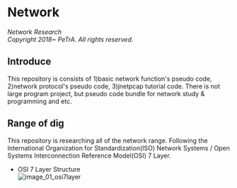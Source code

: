 Network
=======================================================================================================
_Network Research_   
_Copyright 2018~ PeTrA. All rights reserved._   
## Introduce
This repository is consists of 1)basic network function's pseudo code, 2)network protocol's pseudo code, 3)jnetpcap tutorial code. There is not large program project, but pseudo code bundle for network study & programming and etc.   
## Range of dig
This repository is researching all of the network range. Following the International Organization for Standardization(ISO) Network Systems / Open Systems Interconnection Reference Model(OSI) 7 Layer.   
* OSI 7 Layer Structure      
![image_01_osi7layer](https://user-images.githubusercontent.com/33143731/102461435-b4a0c900-408b-11eb-8dae-cfc99eb14f75.png)   




